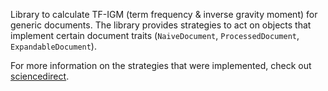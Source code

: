 Library to calculate TF-IGM (term frequency & inverse gravity moment)
for generic documents. The library provides strategies to act on objects 
that implement certain document traits (`NaiveDocument`, `ProcessedDocument`,
`ExpandableDocument`).

For more information on the strategies that were implemented, check out 
[sciencedirect](https://www.sciencedirect.com/science/article/abs/pii/S0957417416304870).